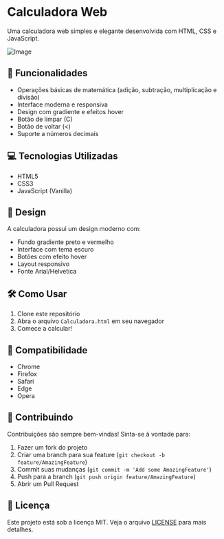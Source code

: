 # Calculadora Web

Uma calculadora web simples e elegante desenvolvida com HTML, CSS e JavaScript.

![Image](https://github.com/user-attachments/assets/5c806890-b1f1-4438-829a-3aae22c322ea)

## 🚀 Funcionalidades

- Operações básicas de matemática (adição, subtração, multiplicação e divisão)
- Interface moderna e responsiva
- Design com gradiente e efeitos hover
- Botão de limpar (C)
- Botão de voltar (<)
- Suporte a números decimais

## 💻 Tecnologias Utilizadas

- HTML5
- CSS3
- JavaScript (Vanilla)

## 🎨 Design

A calculadora possui um design moderno com:
- Fundo gradiente preto e vermelho
- Interface com tema escuro
- Botões com efeito hover
- Layout responsivo
- Fonte Arial/Helvetica

## 🛠️ Como Usar

1. Clone este repositório
2. Abra o arquivo `Calculadora.html` em seu navegador
3. Comece a calcular!

## 📱 Compatibilidade

- Chrome
- Firefox
- Safari
- Edge
- Opera

## 🤝 Contribuindo

Contribuições são sempre bem-vindas! Sinta-se à vontade para:

1. Fazer um fork do projeto
2. Criar uma branch para sua feature (`git checkout -b feature/AmazingFeature`)
3. Commit suas mudanças (`git commit -m 'Add some AmazingFeature'`)
4. Push para a branch (`git push origin feature/AmazingFeature`)
5. Abrir um Pull Request

## 📄 Licença

Este projeto está sob a licença MIT. Veja o arquivo [LICENSE](LICENSE) para mais detalhes.


